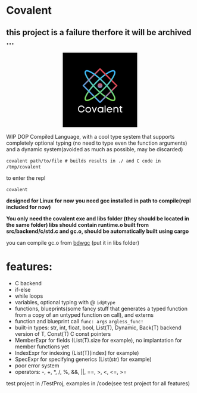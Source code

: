 # Covalent
## this project is a failure therfore it will be archived ...

<p align="center">
<img src="img/1.png" alt="logo" width="200"/>
</p>

WIP DOP Compiled Language, with a cool type system that supports completely optional typing (no need to type even the function arguments) and a dynamic system(avoided as much as possible, may be discarded)

```
covalent path/to/file # builds results in ./ and C code in /tmp/covalent
```

to enter the repl
```
covalent
```
**designed for Linux for now**
**you need gcc installed in path to compile(repl included for now)**

**You only need the covalent exe and libs folder (they should be located in the same folder) libs should contain runtime.o built from src/backend/c/std.c and gc.o, should be automatically built using cargo**

you can compile gc.o from [bdwgc](https://github.com/ivmai/bdwgc) (put it in libs folder) 

# features:
- C backend
- if-else
- while loops
- variables, optional typing with @ `id@type`
- functions, blueprints(some fancy stuff that generates a typed function from a copy of an untyped function on call), and externs
- function and blueprint call `func: args` `argless_func!`
- built-in types: str, int, float, bool, List(T), Dynamic, Back(T) backend version of T, Const(T) C const pointers
- MemberExpr for fields (List(T).size for example), no implantation for member functions yet
- IndexExpr for indexing (List(T)\[index] for example)
- SpecExpr for specifying generics (List(str) for example)
- poor error system
- operators: -, +, *, /, %, &&, ||, ==, >, <, <=, >=

test project in /TestProj, examples in /code(see test project for all features)
